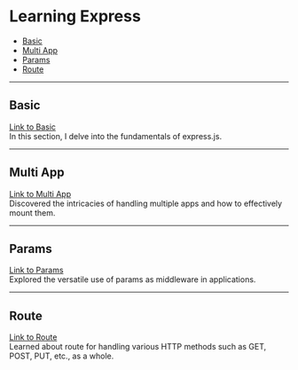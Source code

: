 # Learning Express

- [Basic](#basic)
- [Multi App](#multi-app)
- [Params](#params)
- [Route](#route)

---

## Basic
[Link to Basic](/Express/1.basic.js) <br>
In this section, I delve into the fundamentals of express.js.

---

## Multi App
[Link to Multi App](/Express/2.multiApp.js) <br>
Discovered the intricacies of handling multiple apps and how to effectively mount them.

---

## Params
[Link to Params](/Express/3.params.js) <br>
Explored the versatile use of params as middleware in applications.

---

## Route
[Link to Route](/Express/4.route.js) <br>
Learned about route for handling various HTTP methods such as GET, POST, PUT, etc., as a whole.
